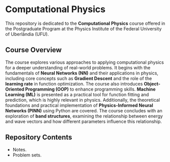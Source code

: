 # Computational Physics

This repository is dedicated to the **Computational Physics** course offered in the Postgraduate Program at the Physics Institute of the Federal University of Uberlândia (UFU).  

## Course Overview

The course explores various approaches to applying computational physics for a deeper understanding of real-world problems. It begins with the fundamentals of **Neural Networks (NN)** and their applications in physics, including core concepts such as **Gradient Descent** and the role of the **learning rate** in function optimization. The course also introduces **Object-Oriented Programming (OOP)** to enhance programming skills. **Machine Learning (ML)** is presented as a practical tool for function fitting and prediction, which is highly relevant in physics. Additionally, the theoretical foundations and practical implementation of **Physics-Informed Neural Networks (PINN)** using Python are covered. The course concludes with an exploration of **band structures**, examining the relationship between energy and wave vectors and how different parameters influence this relationship.

## Repository Contents  
- Notes.
- Problem sets.